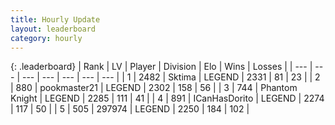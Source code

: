 ```yaml
---
title: Hourly Update
layout: leaderboard
category: hourly
---
```


{: .leaderboard}
| Rank | LV | Player | Division | Elo | Wins | Losses |
| --- | --- | --- | --- | --- | --- | --- |
| <span data-change="0">1</span> | 2482 | <span title="ID: 353063">Sktima</span> | LEGEND | <span data-change="0">2331</span> | <span data-change="0">81</span> | <span data-change="0">23</span> |
| <span data-change="0">2</span> | 880 | <span title="ID: 652474">pookmaster21</span> | LEGEND | <span data-change="0">2302</span> | <span data-change="0">158</span> | <span data-change="0">56</span> |
| <span data-change="0">3</span> | 744 | <span title="ID: 742939">Phantom Knight</span> | LEGEND | <span data-change="0">2285</span> | <span data-change="0">111</span> | <span data-change="0">41</span> |
| <span data-change="0">4</span> | 891 | <span title="ID: 415713">ICanHasDorito</span> | LEGEND | <span data-change="0">2274</span> | <span data-change="0">117</span> | <span data-change="0">50</span> |
| <span data-change="1">5</span> | 505 | <span title="ID: 544038">297974</span> | LEGEND | <span data-change="9">2250</span> | <span data-change="1">184</span> | <span data-change="0">102</span> |